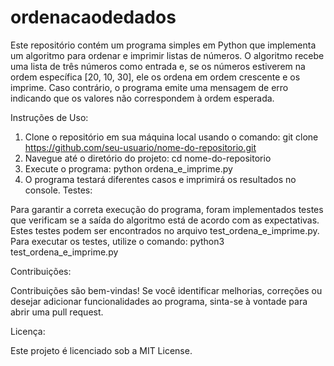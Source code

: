 # ordenacaodedados
Este repositório contém um programa simples em Python que implementa um algoritmo para ordenar e imprimir listas de números. O algoritmo recebe uma lista de três números como entrada e, se os números estiverem na ordem específica [20, 10, 30], ele os ordena em ordem crescente e os imprime. Caso contrário, o programa emite uma mensagem de erro indicando que os valores não correspondem à ordem esperada.

Instruções de Uso:
1. Clone o repositório em sua máquina local usando o comando:
git clone https://github.com/seu-usuario/nome-do-repositorio.git
2. Navegue até o diretório do projeto:
cd nome-do-repositorio
3. Execute o programa:
python ordena_e_imprime.py
4. O programa testará diferentes casos e imprimirá os resultados no console.
Testes:

Para garantir a correta execução do programa, foram implementados testes que verificam se a saída do algoritmo está de acordo com as expectativas. Estes testes podem ser encontrados no arquivo test_ordena_e_imprime.py. Para executar os testes, utilize o comando: python3 test_ordena_e_imprime.py

Contribuições:

Contribuições são bem-vindas! Se você identificar melhorias, correções ou desejar adicionar funcionalidades ao programa, sinta-se à vontade para abrir uma pull request.

Licença:

Este projeto é licenciado sob a MIT License.

